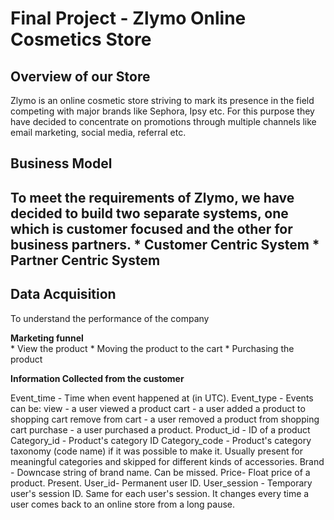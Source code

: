 # Final Project - Zlymo Online Cosmetics Store

<h2> Overview of our Store </h2>

Zlymo is an online cosmetic store striving to mark its presence in the field competing with major brands like Sephora, Ipsy etc. For this purpose they have decided to concentrate on promotions through multiple channels like email marketing, social media, referral etc.

<h2> Business Model <h2> 
  
To meet the requirements of Zlymo, we have decided to build two separate systems, one which is customer focused and the other for business partners.
    * Customer Centric System
    * Partner Centric System

<h2> Data Acquisition </h2>

To understand the performance of the company 

<b> Marketing funnel </b>   
     * View the product
     * Moving the product to the cart
     * Purchasing the product 

<b> Information Collected from the customer </b>

Event_time - Time when event happened at (in UTC).
Event_type - Events can be:
view - a user viewed a product
cart - a user added a product to shopping cart
remove from cart - a user removed a product from shopping cart
purchase - a user purchased a product.
Product_id - ID of a product
Category_id - Product's category ID
Category_code - Product's category taxonomy (code name) if it was possible to make it. Usually present for meaningful categories and skipped for different kinds of accessories.
Brand - Downcase string of brand name. Can be missed.
Price- Float price of a product. Present.
User_id- Permanent user ID.
User_session - Temporary user's session ID. Same for each user's session. It changes every time a user comes back to an online store from a long pause.






